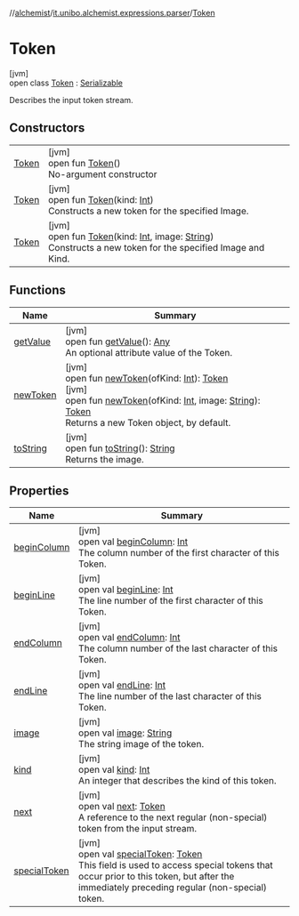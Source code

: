 //[alchemist](../../../index.md)/[it.unibo.alchemist.expressions.parser](../index.md)/[Token](index.md)

# Token

[jvm]\
open class [Token](index.md) : [Serializable](https://docs.oracle.com/javase/8/docs/api/java/io/Serializable.html)

Describes the input token stream.

## Constructors

| | |
|---|---|
| [Token](-token.md) | [jvm]<br>open fun [Token](-token.md)()<br>No-argument constructor |
| [Token](-token.md) | [jvm]<br>open fun [Token](-token.md)(kind: [Int](https://kotlinlang.org/api/latest/jvm/stdlib/kotlin/-int/index.html))<br>Constructs a new token for the specified Image. |
| [Token](-token.md) | [jvm]<br>open fun [Token](-token.md)(kind: [Int](https://kotlinlang.org/api/latest/jvm/stdlib/kotlin/-int/index.html), image: [String](https://docs.oracle.com/javase/8/docs/api/java/lang/String.html))<br>Constructs a new token for the specified Image and Kind. |

## Functions

| Name | Summary |
|---|---|
| [getValue](get-value.md) | [jvm]<br>open fun [getValue](get-value.md)(): [Any](https://kotlinlang.org/api/latest/jvm/stdlib/kotlin/-any/index.html)<br>An optional attribute value of the Token. |
| [newToken](new-token.md) | [jvm]<br>open fun [newToken](new-token.md)(ofKind: [Int](https://kotlinlang.org/api/latest/jvm/stdlib/kotlin/-int/index.html)): [Token](index.md)<br>[jvm]<br>open fun [newToken](new-token.md)(ofKind: [Int](https://kotlinlang.org/api/latest/jvm/stdlib/kotlin/-int/index.html), image: [String](https://docs.oracle.com/javase/8/docs/api/java/lang/String.html)): [Token](index.md)<br>Returns a new Token object, by default. |
| [toString](to-string.md) | [jvm]<br>open fun [toString](to-string.md)(): [String](https://docs.oracle.com/javase/8/docs/api/java/lang/String.html)<br>Returns the image. |

## Properties

| Name | Summary |
|---|---|
| [beginColumn](begin-column.md) | [jvm]<br>open val [beginColumn](begin-column.md): [Int](https://kotlinlang.org/api/latest/jvm/stdlib/kotlin/-int/index.html)<br>The column number of the first character of this Token. |
| [beginLine](begin-line.md) | [jvm]<br>open val [beginLine](begin-line.md): [Int](https://kotlinlang.org/api/latest/jvm/stdlib/kotlin/-int/index.html)<br>The line number of the first character of this Token. |
| [endColumn](end-column.md) | [jvm]<br>open val [endColumn](end-column.md): [Int](https://kotlinlang.org/api/latest/jvm/stdlib/kotlin/-int/index.html)<br>The column number of the last character of this Token. |
| [endLine](end-line.md) | [jvm]<br>open val [endLine](end-line.md): [Int](https://kotlinlang.org/api/latest/jvm/stdlib/kotlin/-int/index.html)<br>The line number of the last character of this Token. |
| [image](image.md) | [jvm]<br>open val [image](image.md): [String](https://docs.oracle.com/javase/8/docs/api/java/lang/String.html)<br>The string image of the token. |
| [kind](kind.md) | [jvm]<br>open val [kind](kind.md): [Int](https://kotlinlang.org/api/latest/jvm/stdlib/kotlin/-int/index.html)<br>An integer that describes the kind of this token. |
| [next](next.md) | [jvm]<br>open val [next](next.md): [Token](index.md)<br>A reference to the next regular (non-special) token from the input stream. |
| [specialToken](special-token.md) | [jvm]<br>open val [specialToken](special-token.md): [Token](index.md)<br>This field is used to access special tokens that occur prior to this token, but after the immediately preceding regular (non-special) token. |

